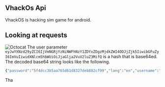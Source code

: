 ## VhackOs Api
VhackOS is hacking sim game for android. 

## Looking at requests
![Octocat](https://i.imgur.com/B4DH0sA.png=100x20)
The user parameter ```eyJwYXNzd29yZCI6IjVmNGRjYzNiNWFhNzY1ZDYxZDgzMjdkZWI4ODJjZjk5IiwibGFuZyI6ImVuIiwidXNlcm5hbWUiOiJjaGlja2VuV2luZ3MifQ``` is a hash that is base64ed. The decoded base64 string looks like the following.
<br>
```ruby
{"password":"5f4dcc3b5aa765d61d8327deb882cf99","lang":"en","username":"chickenWings"}
```
Tha

